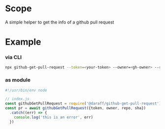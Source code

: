 # Scope

A simple helper to get the info of a github pull request

# Example

### via CLI

```bash
npx github-get-pull-request --token=<your-token> --owner=<gh-owner> --repo=<gh-repo> --sha=<gh-sha>
```

### as module

```js
#!/usr/bin/env node

// index.js
const githubGetPullRequest = require('@daraff/github-get-pull-request')
const pr = await githubGetPullRequest({token, owner, repo, sha})
  .catch((err) => {
    console.log('this is an error', err)
  })
```
